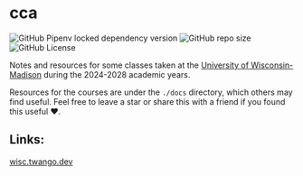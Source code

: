 # cca

![GitHub Pipenv locked dependency version](https://img.shields.io/github/pipenv/locked/dependency-version/twangodev/wisc/mkdocs)
![GitHub repo size](https://img.shields.io/github/repo-size/twangodev/wisc)
![GitHub License](https://img.shields.io/github/license/twangodev/wisc)

Notes and resources for some classes taken at the [University of Wisconsin-Madison](https://www.wisc.edu/) during the 2024-2028 academic years.

Resources for the courses are under the `./docs` directory, which others may find useful.
Feel free to leave a star or share this with a friend if you found this useful :heart:.

## Links:

[wisc.twango.dev](https://wisc.twango.dev)
